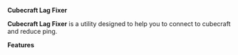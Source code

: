**Cubecraft Lag Fixer**

**Cubecraft Lag Fixer** is a utility designed to help you to connect to cubecraft and reduce ping. 

**Features**

